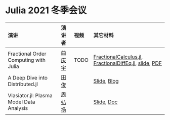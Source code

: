 # Julia 2021 冬季会议

|演讲| 演讲者 | 视频 | 其它材料|
|:---|:------|:----|:------|
| Fractional Order Computing with Julia | [曲庆宇](https://github.com/ErikQQY) | TODO | [FractionalCalculus.jl](https://github.com/SciFracX/FractionalCalculus.jl), [FractionalDiffEq.jl](https://github.com/SciFracX/FractionalDiffEq.jl), [slide](https://julia-cn-conf2021.vercel.app/1), [PDF](https://raw.githubusercontent.com/JuliaCN/MeetUpMaterials/master/Online2021/JuliaCN-SciFracX.pdf) |
| A Deep Dive into Distributed.jl | [田俊](https://github.com/findmyway) || [Slide](https://juntian.me/programming/A_Deep_Dive_into_Distributed.jl/slide/index.html), [Blog](https://juntian.me/programming/A_Deep_Dive_into_Distributed.jl/) |
| Vlasiator.jl: Plasma Model Data Analysis | [周弘扬](https://github.com/henry2004y) || [Slide](https://github.com/JuliaCN/MeetUpMaterials/tree/master/Online2021/JuliaCon2021_Vlasiator), [Doc](https://henry2004y.github.io/Vlasiator.jl/dev/) |
